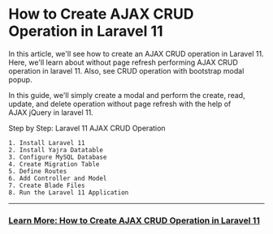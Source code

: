# How to Create AJAX CRUD Operation in Laravel 11

In this article, we'll see how to create an AJAX CRUD operation in Laravel 11. Here, we'll learn about without page refresh performing AJAX CRUD operation in laravel 11. Also, see CRUD operation with bootstrap modal popup.

In this guide, we'll simply create a modal and perform the create, read, update, and delete operation without page refresh with the help of AJAX jQuery in laravel 11.

Step by Step: Laravel 11 AJAX CRUD Operation

```
1. Install Laravel 11
2. Install Yajra Datatable
3. Configure MySQL Database
4. Create Migration Table
5. Define Routes
6. Add Controller and Model
7. Create Blade Files
8. Run the Laravel 11 Application
```

---

### **[Learn More: How to Create AJAX CRUD Operation in Laravel 11](https://techsolutionstuff.com/post/how-to-create-ajax-crud-operation-in-laravel-11)**

